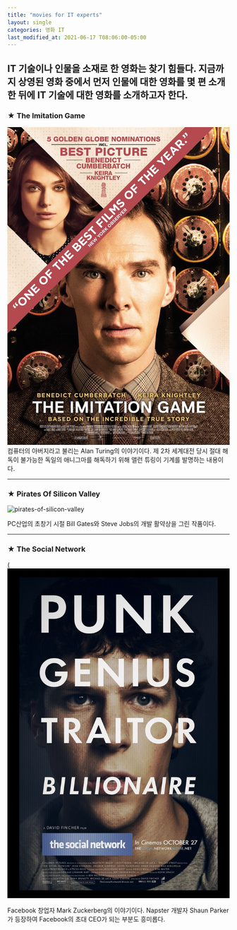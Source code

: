 ```yaml
---
title: "movies for IT experts"
layout: single
categories: 영화 IT
last_modified_at: 2021-06-17 T08:06:00-05:00
---
```


IT 기술이나 인물을 소재로 한 영화는 찾기 힘들다. 지금까지 상영된 영화 중에서 먼저 인물에 대한 영화를 몇 편 소개한 뒤에 IT 기술에 대한 영화를 소개하고자 한다. 
---
### ★ The Imitation Game
![the-imitation-game](/assets/images/the-imitation-game.jpg)
컴퓨터의 아버지라고 불리는 Alan Turing의 이야기이다. 제 2차 세계대전 당시 절대 해독이 불가능한 
독일의 애니그마를 해독하기 위해 앨런 튜링이 기계를 발명하는 내용이다. 

---
### ★ Pirates Of Silicon Valley
![pirates-of-silicon-valley][link]

[link]: https://th.bing.com/th/id/OIP.EE4eCJjHlfQbyaoxfAhB4AHaEK?w=304&h=180&c=7&o=5&pid=1.7

PC산업의 초창기 시절 Bill Gates와 Steve Jobs의 개발 활약상을 그린 작품이다. 

---
### ★ The Social Network
[(![mark](/assets/images/the-social-network.jpg  "for more information, visit this site")](https://en.wikipedia.org/wiki/The_Social_Network)

Facebook 창업자 Mark Zuckerberg의 이야기이다. Napster 개발자 Shaun Parker가 등장하여 Facebook의 초대 CEO가 되는 부분도 흥미롭다. 
